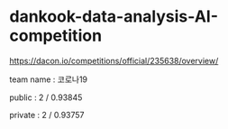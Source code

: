 # dankook-data-analysis-AI-competition

https://dacon.io/competitions/official/235638/overview/

team name : 코로나19

public : 2 / 0.93845

private : 2 / 0.93757
